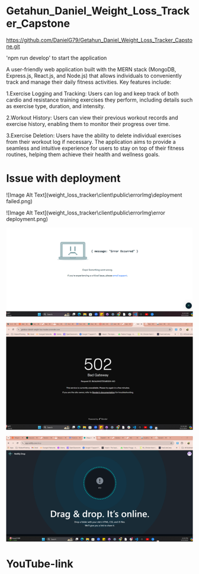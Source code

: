 # Getahun_Daniel_Weight_Loss_Tracker_Capstone
 
https://github.com/DanielG79/Getahun_Daniel_Weight_Loss_Tracker_Capstone.git


'npm run develop' to start the application

A user-friendly web application built with the MERN stack (MongoDB, Express.js, React.js, and Node.js) that allows individuals to conveniently track and manage their daily fitness activities. Key features include:

  1.Exercise Logging and Tracking: Users can log and keep track of both cardio and resistance training exercises they       perform, including details such as exercise type, duration, and intensity.

  2.Workout History: Users can view their previous workout records and exercise history, enabling them to monitor their      progress over time.

  3.Exercise Deletion: Users have the ability to delete individual exercises from their workout log if necessary.
    The application aims to provide a seamless and intuitive experience for users to stay on top of their fitness routines, helping them achieve their health and wellness goals.


# Issue with deployment

![Image Alt Text](weight_loss_tracker\client\public\errorImg\deployment failed.png)

![Image Alt Text](weight_loss_tracker\client\public\errorImg\error deployment.png)

![Image Alt Text](weight_loss_tracker\client\public\errorImg\error3.png)

![Image Alt Text](weight_loss_tracker\client\public\errorImg\error4.png)

![Image Alt Text](weight_loss_tracker\client\public\errorImg\deploerror5.png)


# YouTube-link